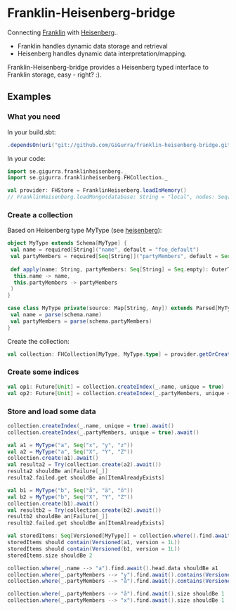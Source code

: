 # Franklin-Heisenberg-bridge
Connecting [Franklin](https://github.com/GiGurra/franklin) with [Heisenberg](https://github.com/GiGurra/heisenberg)..

* Franklin handles dynamic data storage and retrieval
* Heisenberg handles dynamic data interpretation/mapping.

Franklin-Heisenberg-bridge provides a Heisenberg typed interface to Franklin storage, easy - right? :).

## Examples

### What you need

In your build.sbt:
```sbt
.dependsOn(uri("git://github.com/GiGurra/franklin-heisenberg-bridge.git#0.1.9"))
```
In your code:
```scala
import se.gigurra.franklinheisenberg._
import se.gigurra.franklinheisenberg.FHCollection._

val provider: FHStore = FranklinHeisenberg.loadInMemory()
// FranklinHeisenberg.loadMongo(database: String = "local", nodes: Seq[String] = Seq("127.0.0.1:27017"))

```

### Create a collection

Based on Heisenberg type MyType (see [heisenberg](https://github.com/GiGurra/heisenberg)):

```scala
object MyType extends Schema[MyType] {
 val name = required[String]("name", default = "foo_default")
 val partyMembers = required[Seq[String]]("partyMembers", default = Seq.empty)
 
 def apply(name: String, partyMembers: Seq[String] = Seq.empty): OuterType = marshal(
  this.name -> name,
  this.partyMembers -> partyMembers
 )
}

case class MyType private(source: Map[String, Any]) extends Parsed[MyType.type] {
 val name = parse(schema.name)
 val partyMembers = parse(schema.partyMembers)
}
```

Create the collection:

```scala
val collection: FHCollection[MyType, MyType.type] = provider.getOrCreate("test_fhcollection", MyType)

```


### Create some indices

```scala
val op1: Future[Unit] = collection.createIndex(_.name, unique = true)
val op2: Future[Unit] = collection.createIndex(_.partyMembers, unique = true)
```


### Store and load some data

```scala
collection.createIndex(_.name, unique = true).await()
collection.createIndex(_.partyMembers, unique = true).await()

val a1 = MyType("a", Seq("x", "y", "z"))
val a2 = MyType("a", Seq("X", "Y", "Z"))
collection.create(a1).await()
val resulta2 = Try(collection.create(a2).await())
resulta2 shouldBe an[Failure[_]]
resulta2.failed.get shouldBe an[ItemAlreadyExists]

val b1 = MyType("b", Seq("å", "ä", "ö"))
val b2 = MyType("b", Seq("X", "Y", "Z"))
collection.create(b1).await()
val resultb2 = Try(collection.create(b2).await())
resultb2 shouldBe an[Failure[_]]
resultb2.failed.get shouldBe an[ItemAlreadyExists]

val storedItems: Seq[Versioned[MyType]] = collection.where().find.await()
storedItems should contain(Versioned(a1, version = 1L))
storedItems should contain(Versioned(b1, version = 1L))
storedItems.size shouldBe 2

collection.where(_.name --> "a").find.await().head.data shouldBe a1
collection.where(_.partyMembers --> "y").find.await().contains(Versioned(a1, 1L)) shouldBe true
collection.where(_.partyMembers --> "å").find.await().contains(Versioned(b1, 1L)) shouldBe true

collection.where(_.partyMembers --> "å").find.await().size shouldBe 1
collection.where(_.partyMembers --> "x").find.await().size shouldBe 1

```
